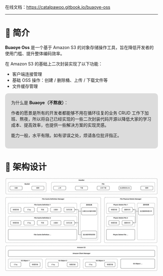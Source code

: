 在线文档：https://catalpawoo.gitbook.io/buaoye-oss

---
# 📖 简介
<b>Buaoye Oss</b> 是一个基于 Amazon S3 的对象存储操作工具，旨在降低开发者的使用门槛、提升整体编码效率。

在 Amazon S3 的基础上二次封装实现了以下功能：

- 客户端连接管理
- 基础 OSS 操作：创建 / 删除桶、上传 / 下载文件等
- 文件缓存管理

<div style="padding: 20px; background-color: gainsboro; border-radius: 10px">
为什么是 <b>Buaoye（不熬夜）</b>：

作者的愿景是所有的开发者都能够不用在循环往复的业务 CRUD 工作下加班、熬夜，所以将自己已经实现的一些二次封装代码开源以降低大家的学习成本、提高效率，也提供一些解决方案的实现灵感。

能力一般，水平有限。如有谬误之处，烦请各位批评指正。
</div>

# 🔧 架构设计
<img src="./doc/architecture.jpg">